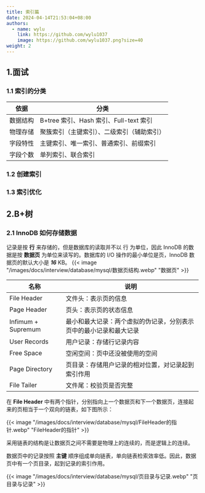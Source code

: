 ```yaml
---
title: 索引篇
date: 2024-04-14T21:53:04+08:00
authors:
  - name: wylu
    link: https://github.com/wylu1037
    image: https://github.com/wylu1037.png?size=40
weight: 2
---
```


## 1.面试

### 1.1 索引的分类

| 依据     | 分类                                       |
| -------- | ------------------------------------------ |
| 数据结构 | B+tree 索引、Hash 索引、Full-text 索引     |
| 物理存储 | 聚簇索引（主键索引）、二级索引（辅助索引） |
| 字段特性 | 主键索引、唯一索引、普通索引、前缀索引     |
| 字段个数 | 单列索引、联合索引                         |

### 1.2 创建索引

### 1.3 索引优化

## 2.B+树

### 2.1 InnoDB 如何存储数据

记录是按 **行** 来存储的，但是数据库的读取并不以 行 为单位，因此 InnoDB 的数据是按 **数据页** 为单位来读写的。数据库的 I/O 操作的最小单位是页，InnoDB 数据页的默认大小是 **_16_** KB。
{{< image "/images/docs/interview/database/mysql/数据页结构.webp" "数据页" >}}

| 名称               | 说明                                                               |
| ------------------ | ------------------------------------------------------------------ |
| File Header        | 文件头：表示页的信息                                               |
| Page Header        | 页头：表示页的状态信息                                             |
| Infimum + Supremum | 最小和最大记录：两个虚拟的伪记录，分别表示页中的最小记录和最大记录 |
| User Records       | 用户记录：存储行记录内容                                           |
| Free Space         | 空闲空间：页中还没被使用的空间                                     |
| Page Directory     | 页目录：存储用户记录的相对位置，对记录起到索引作用                 |
| File Tailer        | 文件尾：校验页是否完整                                             |

在 **File Header** 中有两个指针，分别指向上一个数据页和下一个数据页，连接起来的页相当于一个双向的链表，如下图所示：

{{< image "/images/docs/interview/database/mysql/FileHeader的指针.webp" "FileHeader的指针" >}}

采用链表的结构是让数据页之间不需要是物理上的连续的，而是逻辑上的连续。

数据页中的记录按照 **主键** 顺序组成单向链表，单向链表检索效率低。因此，数据页中有一个页目录，起到记录的索引作用。

{{< image "/images/docs/interview/database/mysql/页目录与记录.webp" "页目录与记录" >}}

